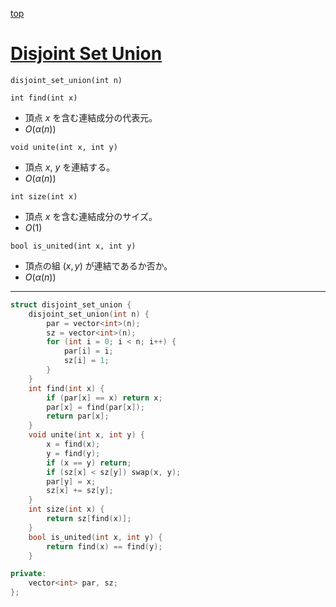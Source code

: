 [top](../lib.md)

# [Disjoint Set Union](./dsu.cpp)

`disjoint_set_union(int n)`

`int find(int x)`
- 頂点 $x$ を含む連結成分の代表元。
- $O(\alpha(n))$

`void unite(int x, int y)`
- 頂点 $x$, $y$ を連結する。
- $O(\alpha(n))$

`int size(int x)`
- 頂点 $x$ を含む連結成分のサイズ。
- $O(1)$

`bool is_united(int x, int y)`
- 頂点の組 $(x, y)$ が連結であるか否か。
- $O(\alpha(n))$

---

```cpp
struct disjoint_set_union {
    disjoint_set_union(int n) {
        par = vector<int>(n);
        sz = vector<int>(n);
        for (int i = 0; i < n; i++) {
            par[i] = i;
            sz[i] = 1;
        }
    }
    int find(int x) {
        if (par[x] == x) return x;
        par[x] = find(par[x]);
        return par[x];
    }
    void unite(int x, int y) {
        x = find(x);
        y = find(y);
        if (x == y) return;
        if (sz[x] < sz[y]) swap(x, y);
        par[y] = x;
        sz[x] += sz[y];
    }
    int size(int x) {
        return sz[find(x)];
    }
    bool is_united(int x, int y) {
        return find(x) == find(y);
    }

private:
    vector<int> par, sz;
};
```
